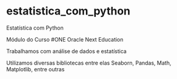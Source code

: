 # estatistica_com_python
Estatística com Python

Módulo do Curso #ONE Oracle Next Education

Trabalhamos com análise de dados e estatística

Utilizamos diversas bibliotecas entre elas Seaborn, Pandas, Math, Matplotlib, entre outras

